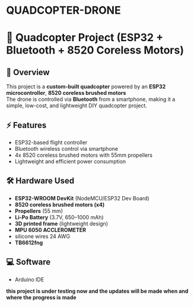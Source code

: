 # QUADCOPTER-DRONE
# 🚁 Quadcopter Project (ESP32 + Bluetooth + 8520 Coreless Motors)

## 📌 Overview
This project is a **custom-built quadcopter** powered by an **ESP32 microcontroller**, **8520 coreless brushed motors**  
The drone is controlled via **Bluetooth** from a smartphone, making it a simple, low-cost, and lightweight DIY quadcopter project.

## ⚡ Features
- ESP32-based flight controller  
- Bluetooth wireless control via smartphone  
- 4x 8520 coreless brushed motors with 55mm propellers   
- Lightweight and efficient power consumption  

## 🛠️ Hardware Used
- **ESP32-WROOM DevKit** (NodeMCU/ESP32 Dev Board)  
- **8520 coreless brushed motors (x4)**   
- **Propellers** (55 mm)  
- **Li-Po Battery** (3.7V, 650–1000 mAh)  
- **3D printed frame** (lightweight design)
- **MPU 6050 ACCLEROMETER**
- silicone wires 24 AWG
- **TB6612fng**

## 💻 Software
- Arduino IDE 

**this project is under testing now and the updates will be made when and where the progress is made**
